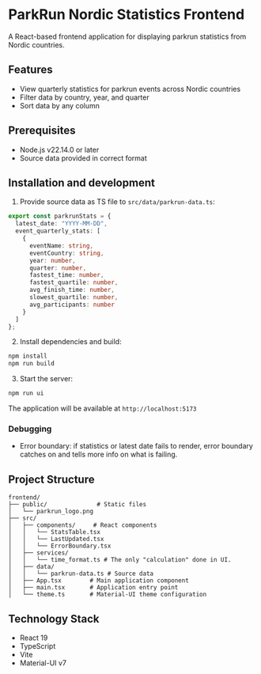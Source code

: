 # ParkRun Nordic Statistics Frontend

A React-based frontend application for displaying parkrun statistics from Nordic countries.

## Features

- View quarterly statistics for parkrun events across Nordic countries
- Filter data by country, year, and quarter
- Sort data by any column

## Prerequisites

- Node.js v22.14.0 or later
- Source data provided in correct format

## Installation and development

1. Provide source data as TS file to `src/data/parkrun-data.ts`:
```typescript
export const parkrunStats = {
  latest_date: "YYYY-MM-DD",
  event_quarterly_stats: [
    {
      eventName: string,
      eventCountry: string,
      year: number,
      quarter: number,
      fastest_time: number,
      fastest_quartile: number,
      avg_finish_time: number,
      slowest_quartile: number,
      avg_participants: number
    }
  ]
};
```
2. Install dependencies and build:
```bash
npm install
npm run build
```

3. Start the server:
```bash
npm run ui
```

The application will be available at `http://localhost:5173`

### Debugging
- Error boundary: if statistics or latest date fails to render, error boundary catches on and tells more info on what is failing.

## Project Structure

```
frontend/
├── public/              # Static files
│   └── parkrun_logo.png
├── src/
│   ├── components/     # React components
│   │   └── StatsTable.tsx
│   │   └── LastUpdated.tsx
│   │   └── ErrorBoundary.tsx
│   ├── services/
│   │   └── time_format.ts # The only "calculation" done in UI.
│   ├── data/
│   │   └── parkrun-data.ts # Source data
│   ├── App.tsx        # Main application component
│   ├── main.tsx       # Application entry point
│   └── theme.ts       # Material-UI theme configuration
```



## Technology Stack

- React 19
- TypeScript
- Vite
- Material-UI v7
